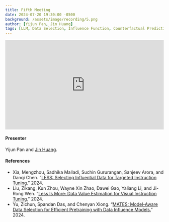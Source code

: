 ```yaml
---
title: Fifth Meeting
date: 2024-07-20 19:30:00 -0500
background: /assets/image/recording/5.png
author: [Yijun Pan, Jin Huang]
tags: [LLM, Data Selection, Influence Function, Counterfactual Prediction]
---
```


<style>
.video-container {
  position: relative;
  padding-bottom: 56.25%; /* 16:9 aspect ratio */
  height: 0;
  overflow: hidden;
  max-width: 100%;
  background: #000;
}

.video-container iframe {
  position: absolute;
  top: 0;
  left: 0;
  width: 100%;
  height: 100%;
  border: 0;
}
</style>

<div class="video-container">
  <iframe width="560" height="315" src="https://www.youtube.com/embed/NZm_6iFgB08" frameborder="0" allow="accelerometer; autoplay; clipboard-write; encrypted-media; gyroscope; picture-in-picture" allowfullscreen></iframe>
</div>

#### Presenter

Yijun Pan and [Jin Huang](https://jn-huang.github.io/).

#### References

- Xia, Mengzhou, Sadhika Malladi, Suchin Gururangan, Sanjeev Arora, and Danqi Chen. “[LESS: Selecting Influential Data for Targeted Instruction Tuning.](https://arxiv.org/abs/2402.04333)” 2024.
- Liu, Zikang, Kun Zhou, Wayne Xin Zhao, Dawei Gao, Yaliang Li, and Ji-Rong Wen. “[Less Is More: Data Value Estimation for Visual Instruction Tuning.](https://arxiv.org/abs/2403.09559)” 2024.
- Yu, Zichun, Spandan Das, and Chenyan Xiong. “[MATES: Model-Aware Data Selection for Efficient Pretraining with Data Influence Models.](https://arxiv.org/abs/2406.06046)” 2024.
